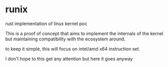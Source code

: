 # runix

rust implementation of linux kernel poc

This is a proof of concept that aims to implement the internals of the kernel but maintaining compatibility with the ecosystem around.

to keep it simple, this will focus on intel/amd x64 instruction set.

I don't hope to this get any attention but here it goes anyway
